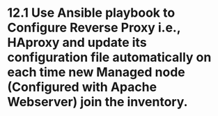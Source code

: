 # 12.1 Use Ansible playbook to Configure Reverse Proxy i.e., HAproxy and update its configuration file automatically on each time new Managed node (Configured with Apache Webserver) join the inventory.
